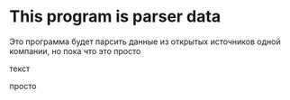 # This program is parser data


  Это программа будет парсить данные из открытых источников одной компании, но пока что это просто

  текст

просто